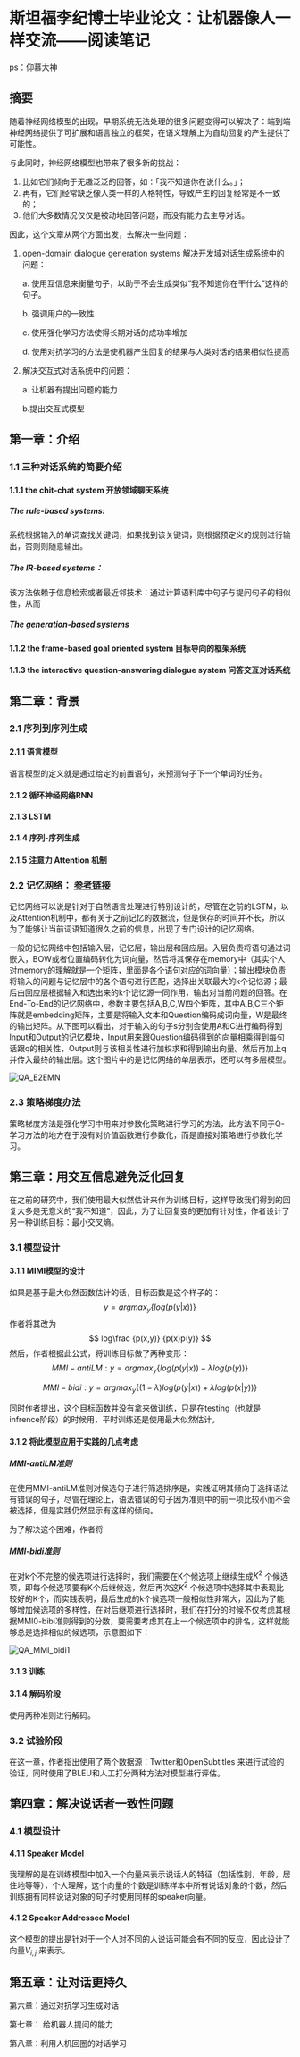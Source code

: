 # 斯坦福李纪博士毕业论文：让机器像人一样交流——阅读笔记

ps：仰慕大神

## 摘要

随着神经网络模型的出现，早期系统无法处理的很多问题变得可以解决了：端到端神经网络提供了可扩展和语言独立的框架，在语义理解上为自动回复的产生提供了可能性。

与此同时，神经网络模型也带来了很多新的挑战：

1. 比如它们倾向于无趣泛泛的回答，如：「我不知道你在说什么。」；
2. 再有，它们经常缺乏像人类一样的人格特性，导致产生的回复经常是不一致的；
3. 他们大多数情况仅仅是被动地回答问题，而没有能力去主导对话。

因此，这个文章从两个方面出发，去解决一些问题：

1. open-domain dialogue generation systems 解决开发域对话生成系统中的问题：

   a. 使用互信息来衡量句子，以助于不会生成类似“我不知道你在干什么”这样的句子。

   b. 强调用户的一致性

   c. 使用强化学习方法使得长期对话的成功率增加

   d. 使用对抗学习的方法是使机器产生回复的结果与人类对话的结果相似性提高

2. 解决交互式对话系统中的问题：

   a. 让机器有提出问题的能力

   b.提出交互式模型

## 第一章：介绍

### 1.1 三种对话系统的简要介绍

#### 1.1.1 the chit-chat system 开放领域聊天系统

##### The rule-based systems:

系统根据输入的单词查找关键词，如果找到该关键词，则根据预定义的规则进行输出，否则则随意输出。

##### The IR-based systems：

该方法依赖于信息检索或者最近邻技术：通过计算语料库中句子与提问句子的相似性，从而

##### The generation-based systems

#### 1.1.2 the frame-based goal oriented system 目标导向的框架系统

#### 1.1.3 the interactive question-answering dialogue system 问答交互对话系统



## 第二章：背景

### 2.1 序列到序列生成

#### 2.1.1 语言模型

语言模型的定义就是通过给定的前置语句，来预测句子下一个单词的任务。

#### 2.1.2 循环神经网络RNN

#### 2.1.3 LSTM

#### 2.1.4 序列-序列生成

#### 2.1.5 注意力 Attention 机制

### 2.2 记忆网络： [参考链接](https://zhuanlan.zhihu.com/p/29679742)

记忆网络可以说是针对于自然语言处理进行特别设计的，尽管在之前的LSTM，以及Attention机制中，都有关于之前记忆的数据流，但是保存的时间并不长，所以为了能够让当前词语知道很久之前的信息，出现了专门设计的记忆网络。

一般的记忆网络中包括输入层，记忆层，输出层和回应层。入层负责将语句通过词嵌入，BOW或者位置编码转化为词向量，然后将其保存在memory中（其实个人对memory的理解就是一个矩阵，里面是各个语句对应的词向量）；输出模块负责将输入的问题与记忆层中的各个语句进行匹配，选择出关联最大的k个记忆源；最后由回应层根据输入和选出来的k个记忆源一同作用，输出对当前问题的回答。在End-To-End的记忆网络中，参数主要包括A,B,C,W四个矩阵，其中A,B,C三个矩阵就是embedding矩阵，主要是将输入文本和Question编码成词向量，W是最终的输出矩阵。从下图可以看出，对于输入的句子s分别会使用A和C进行编码得到Input和Output的记忆模块，Input用来跟Question编码得到的向量相乘得到每句话跟q的相关性，Output则与该相关性进行加权求和得到输出向量。然后再加上q并传入最终的输出层。这个图片中的是记忆网络的单层表示，还可以有多层模型。

![QA_E2EMN](./fig/QA_E2EMN.png)

### 2.3 策略梯度办法

策略梯度方法是强化学习中用来对参数化策略进行学习的方法，此方法不同于Q-学习方法的地方在于没有对价值函数进行参数化，而是直接对策略进行参数化学习。

## 第三章：用交互信息避免泛化回复

在之前的研究中，我们使用最大似然估计来作为训练目标，这样导致我们得到的回复大多是无意义的“我不知道”，因此，为了让回复变的更加有针对性，作者设计了另一种训练目标：最小交叉熵。

### 3.1 模型设计

#### 3.1.1 MIMI模型的设计

如果是基于最大似然函数估计的话，目标函数是这个样子的：
$$
y = argmax_y\{log (p(y|x))\}
$$
作者将其改为
$$
log\frac {p(x,y)} {p(x)p(y)}
$$
然后，作者根据此公式，将训练目标做了两种变形：
$$
MMI-antiLM:                 y = argmax_y\{log (p(y|x)) - \lambda log(p(y))\}
$$

$$
MMI-bidi: y = argmax_y\{(1-\lambda)log (p(y|x)) + \lambda log(p(x|y))\}
$$

同时作者提出，这个目标函数并没有拿来做训练，只是在testing（也就是infrence阶段）的时候用，平时训练还是使用最大似然估计。

#### 3.1.2 将此模型应用于实践的几点考虑

##### MMI-antiLM准则

在使用MMI-antiLM准则对候选句子进行筛选排序是，实践证明其倾向于选择语法有错误的句子，尽管在理论上，语法错误的句子因为准则中的前一项比较小而不会被选择，但是实践仍然显示有这样的倾向。

为了解决这个困难，作者将

##### MMI-bidi准则

在对k个不完整的候选项进行选择时，我们需要在K个候选项上继续生成$K^2$ 个候选项，即每个候选项要有K个后继候选，然后再次这$K^2$ 个候选项中选择其中表现比较好的K个，而实践表明，最后生成的k个候选项一般相似性非常大，因此为了能够增加候选项的多样性，在对后继项进行选择时，我们在打分的时候不仅考虑其根据MMI0-bibi准则得到的分数，要需要考虑其在上一个候选项中的排名，这样就能够总是选择相似的候选项，示意图如下：

![QA_MMI_bidi1](./fig/QA_MMI_bidi1.png)

#### 3.1.3 训练

#### 3.1.4 解码阶段

使用两种准则进行解码。

### 3.2 试验阶段

在这一章，作者指出使用了两个数据源：Twitter和OpenSubtitles 来进行试验的验证，同时使用了BLEU和人工打分两种方法对模型进行评估。

## 第四章：解决说话者一致性问题

### 4.1 模型设计

#### 4.1.1 Speaker Model

我理解的是在训练模型中加入一个向量来表示说话人的特征（包括性别，年龄，居住地等等），个人理解，这个向量的个数是训练样本中所有说话对象的个数，然后训练拥有同样说话对象的句子时使用同样的speaker向量。

#### 4.1.2 Speaker Addressee Model

这个模型的提出是针对于一个人对不同的人说话可能会有不同的反应，因此设计了向量$V_{i,j}$ 来表示。

## 第五章：让对话更持久

第六章：通过对抗学习生成对话

第七章： 给机器人提问的能力

第八章：利用人机回圈的对话学习

